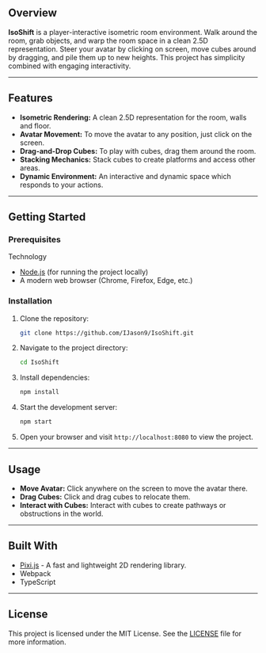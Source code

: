 ## Overview
**IsoShift** is a player-interactive isometric room environment. Walk around the room, grab objects, and warp the room space in a clean 2.5D representation. Steer your avatar by clicking on screen, move cubes around by dragging, and pile them up to new heights. This project has simplicity combined with engaging interactivity.

---

## Features
- **Isometric Rendering:** A clean 2.5D representation for the room, walls and floor.
- **Avatar Movement:** To move the avatar to any position, just click on the screen.
- **Drag-and-Drop Cubes:** To play with cubes, drag them around the room.
- **Stacking Mechanics:** Stack cubes to create platforms and access other areas.
- **Dynamic Environment:** An interactive and dynamic space which responds to your actions.

---

## Getting Started

### Prerequisites

Technology
- [Node.js](https://nodejs.org/) (for running the project locally)  
- A modern web browser (Chrome, Firefox, Edge, etc.)  

### Installation  
1. Clone the repository:  
   ```bash  
   git clone https://github.com/IJason9/IsoShift.git  
   ```  
2. Navigate to the project directory:  
   ```bash  
   cd IsoShift  
   ```
3. Install dependencies:  
   ```bash  
   npm install  
   ```  
4. Start the development server:  
   ```bash  
   npm start  
   ```  
5. Open your browser and visit `http://localhost:8080` to view the project.  

---

## Usage
- **Move Avatar:** Click anywhere on the screen to move the avatar there.  
- **Drag Cubes:** Click and drag cubes to relocate them.  
- **Interact with Cubes:** Interact with cubes to create pathways or obstructions in the world.

---

## Built With  
- [Pixi.js](https://pixijs.com/) - A fast and lightweight 2D rendering library.  
- Webpack  
- TypeScript  

---

## License
This project is licensed under the MIT License. See the [LICENSE](LICENSE) file for more information.
